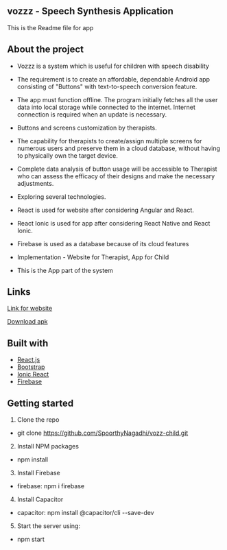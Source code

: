 ## vozzz - Speech Synthesis Application
This is the Readme file for app

## About the project

* Vozzz is a system which is useful for children with speech disability
* The requirement is to create an affordable, dependable Android app consisting of  "Buttons" with text-to-speech conversion feature.
* The app must function offline. The program initially fetches all the user data into local storage while connected to the internet. 
Internet connection is required when an update is necessary.
* Buttons and screens customization by therapists.
* The capability for therapists to create/assign multiple screens for numerous users and preserve them in a cloud database, without having to 
physically own the target device.
* Complete data analysis of button usage will be accessible to Therapist who can assess the efficacy of their designs and make the necessary adjustments.
* Exploring several technologies.
* React is used for website after considering Angular and React.
* React Ionic is used for app after considering React Native and React Ionic.
* Firebase is used as a database because of its cloud features
* Implementation - Website for Therapist, App for Child

* This is the App part of the system


## Links

[Link for website](https://vozzwebsite.vercel.app/)

[Download apk](https://qrco.de/bd9glY)

## Built with

* [React.js](https://reactjs.org/)
* [Bootstrap](https://getbootstrap.com/)
* [Ionic React](https://ionicframework.com/docs/react/your-first-app)
* [Firebase](https://firebase.google.com/docs/guides?authuser=0&hl=en)

## Getting started

1. Clone the repo
  * git clone https://github.com/SpoorthyNagadhi/vozz-child.git
2. Install NPM packages
  * npm install
3. Install Firebase
  * firebase: npm i firebase
4. Install Capacitor
  * capacitor: npm install @capacitor/cli --save-dev
5. Start the server using:
  * npm start


